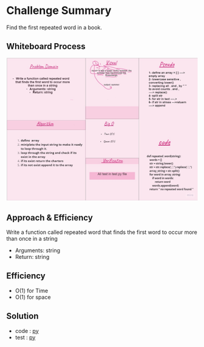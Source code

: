 # Challenge Summary
Find the first repeated word in a book.

## Whiteboard Process
![board](cc31.jpg)

## Approach & Efficiency

Write a function called repeated word that finds the first word to occur more than once in a string
- Arguments: string
- Return: string

## Efficiency
- O(1) for Time 
- O(1) for space 
## Solution
- code : [py]()
- test : [py ]()
